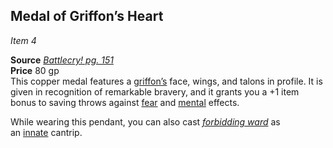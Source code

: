 ## Medal of Griffon’s Heart
_Item 4_

**Source** [_Battlecry! pg. 151_](https://2e.aonprd.com/Sources.aspx?ID=268)  
**Price** 80 gp  
This copper medal features a [griffon’s](https://2e.aonprd.com/Monsters.aspx?ID=3034) face, wings, and talons in profile. It is given in recognition of remarkable bravery, and it grants you a +1 item bonus to saving throws against [fear](https://2e.aonprd.com/Traits.aspx?ID=598) and [mental](https://2e.aonprd.com/Traits.aspx?ID=647) effects. 

While wearing this pendant, you can also cast [_forbidding ward_](https://2e.aonprd.com/Spells.aspx?ID=1535) as an [innate](https://2e.aonprd.com/Rules.aspx?ID=2901) cantrip.